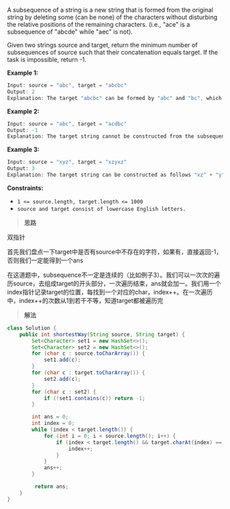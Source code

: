 A subsequence of a string is a new string that is formed from the original string by deleting some (can be none) of the characters without disturbing the relative positions of the remaining characters. (i.e., "ace" is a subsequence of "abcde" while "aec" is not).

Given two strings source and target, return the minimum number of subsequences of source such that their concatenation equals target. If the task is impossible, return -1.

 

**Example 1:**

```java
Input: source = "abc", target = "abcbc"
Output: 2
Explanation: The target "abcbc" can be formed by "abc" and "bc", which are subsequences of source "abc".
```
**Example 2:**

```java
Input: source = "abc", target = "acdbc"
Output: -1
Explanation: The target string cannot be constructed from the subsequences of source string due to the character "d" in target string.
```
**Example 3:**

```java
Input: source = "xyz", target = "xzyxz"
Output: 3
Explanation: The target string can be constructed as follows "xz" + "y" + "xz".
```

**Constraints:**

- `1 <= source.length, target.length <= 1000`
- `source and target consist of lowercase English letters.`



> **思路**

双指针

首先我们盘点一下target中是否有source中不存在的字符，如果有，直接返回-1，否则我们一定能得到一个ans

在这道题中，subsequence不一定是连续的（比如例子3）。我们可以一次次的遍历source，去组成target的开头部分，一次遍历结束，ans就会加一。我们用一个index指针记录target的位置，每找到一个对应的char，index++。在一次遍历中，index++的次数从1到若干不等，知道target都被遍历完



> **解法**

```java
class Solution {
    public int shortestWay(String source, String target) {
        Set<Character> set1 = new HashSet<>();
        Set<Character> set2 = new HashSet<>();
        for (char c : source.toCharArray()) {
            set1.add(c);
        }
        for (char c : target.toCharArray()) {
            set2.add(c);
        }
        for (char c : set2) {
            if (!set1.contains(c)) return -1;
        }

        int ans = 0;
        int index = 0;
        while (index < target.length()) {
            for (int i = 0; i < source.length(); i++) {
                if (index < target.length() && target.charAt(index) == source.charAt(i)) {
                    index++;
                }
            }
            ans++;
        }

         return ans;
    }
}
```

